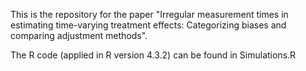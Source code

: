 This is the repository for the paper "Irregular measurement times in estimating time-varying treatment effects: Categorizing biases and comparing adjustment methods".

The R code (applied in R version 4.3.2) can be found in Simulations.R
